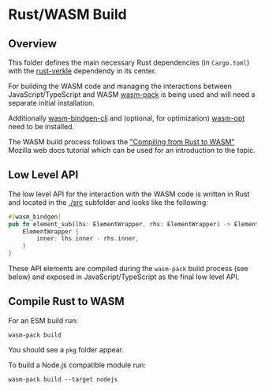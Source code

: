 # Rust/WASM Build

## Overview

This folder defines the main necessary Rust dependencies (in `Cargo.toml`) with the [rust-verkle](https://github.com/crate-crypto/rust-verkle) dependendy in its center.

For building the WASM code and managing the interactions between JavaScript/TypeScript and WASM [wasm-pack](https://github.com/rustwasm/wasm-pack) is being used and will need a separate initial installation.

Additionally [wasm-bindgen-cli](https://github.com/rustwasm/wasm-bindgen) and (optional, for optimization) [wasm-opt](https://github.com/brson/wasm-opt-rs) need to be installed.

The WASM build process follows the ["Compiling from Rust to WASM"](https://developer.mozilla.org/en-US/docs/WebAssembly/Rust_to_Wasm) Mozilla web docs tutorial which can be used for an introduction to the topic.

## Low Level API

The low level API for the interaction with the WASM code is written in Rust and located in the [./src](./src/) subfolder and looks like the following:

```rust
#[wasm_bindgen]
pub fn element_sub(lhs: ElementWrapper, rhs: ElementWrapper) -> ElementWrapper {
    ElementWrapper {
        inner: lhs.inner - rhs.inner,
    }
}
```

These API elements are compiled during the `wasm-pack` build process (see below) and exposed in JavaScript/TypeScript as the final low level API.

## Compile Rust to WASM

For an ESM build run:

```shell
wasm-pack build
```

You should see a `pkg` folder appear.

To build a Node.js compatible module run:

```shell
wasm-pack build --target nodejs
```

